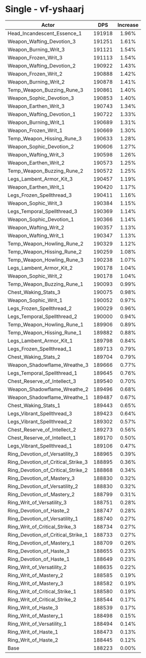 # Single - vf-yshaarj
| Actor | DPS | Increase |
|---|:---:|:---:|
|Head_Incandescent_Essence_1|191918|1.96%|
|Weapon_Wafting_Devotion_3|191251|1.61%|
|Weapon_Burning_Writ_3|191121|1.54%|
|Weapon_Frozen_Writ_3|191113|1.54%|
|Weapon_Wafting_Devotion_2|190922|1.43%|
|Weapon_Frozen_Writ_2|190888|1.42%|
|Weapon_Burning_Writ_2|190878|1.41%|
|Temp_Weapon_Buzzing_Rune_3|190861|1.40%|
|Weapon_Sophic_Devotion_3|190853|1.40%|
|Weapon_Earthen_Writ_3|190743|1.34%|
|Weapon_Wafting_Devotion_1|190722|1.33%|
|Weapon_Burning_Writ_1|190689|1.31%|
|Weapon_Frozen_Writ_1|190669|1.30%|
|Temp_Weapon_Hissing_Rune_3|190633|1.28%|
|Weapon_Sophic_Devotion_2|190606|1.27%|
|Weapon_Wafting_Writ_3|190598|1.26%|
|Weapon_Earthen_Writ_2|190573|1.25%|
|Temp_Weapon_Buzzing_Rune_2|190572|1.25%|
|Legs_Lambent_Armor_Kit_3|190457|1.19%|
|Weapon_Earthen_Writ_1|190420|1.17%|
|Legs_Frozen_Spellthread_3|190411|1.16%|
|Weapon_Sophic_Writ_3|190384|1.15%|
|Legs_Temporal_Spellthread_3|190369|1.14%|
|Weapon_Sophic_Devotion_1|190366|1.14%|
|Weapon_Wafting_Writ_2|190357|1.13%|
|Weapon_Wafting_Writ_1|190347|1.13%|
|Temp_Weapon_Howling_Rune_2|190329|1.12%|
|Temp_Weapon_Hissing_Rune_2|190259|1.08%|
|Temp_Weapon_Howling_Rune_3|190238|1.07%|
|Legs_Lambent_Armor_Kit_2|190178|1.04%|
|Weapon_Sophic_Writ_2|190178|1.04%|
|Temp_Weapon_Buzzing_Rune_1|190093|0.99%|
|Chest_Waking_Stats_3|190075|0.98%|
|Weapon_Sophic_Writ_1|190052|0.97%|
|Legs_Frozen_Spellthread_2|190029|0.96%|
|Legs_Temporal_Spellthread_2|190000|0.94%|
|Temp_Weapon_Howling_Rune_1|189906|0.89%|
|Temp_Weapon_Hissing_Rune_1|189882|0.88%|
|Legs_Lambent_Armor_Kit_1|189798|0.84%|
|Legs_Frozen_Spellthread_1|189713|0.79%|
|Chest_Waking_Stats_2|189704|0.79%|
|Weapon_Shadowflame_Wreathe_3|189666|0.77%|
|Legs_Temporal_Spellthread_1|189645|0.76%|
|Chest_Reserve_of_Intellect_3|189540|0.70%|
|Weapon_Shadowflame_Wreathe_2|189496|0.68%|
|Weapon_Shadowflame_Wreathe_1|189487|0.67%|
|Chest_Waking_Stats_1|189443|0.65%|
|Legs_Vibrant_Spellthread_3|189423|0.64%|
|Legs_Vibrant_Spellthread_2|189302|0.57%|
|Chest_Reserve_of_Intellect_2|189273|0.56%|
|Chest_Reserve_of_Intellect_1|189170|0.50%|
|Legs_Vibrant_Spellthread_1|189106|0.47%|
|Ring_Devotion_of_Versatility_3|188965|0.39%|
|Ring_Devotion_of_Critical_Strike_3|188895|0.36%|
|Ring_Devotion_of_Critical_Strike_2|188868|0.34%|
|Ring_Devotion_of_Mastery_3|188830|0.32%|
|Ring_Devotion_of_Versatility_2|188830|0.32%|
|Ring_Devotion_of_Mastery_2|188799|0.31%|
|Ring_Writ_of_Versatility_3|188751|0.28%|
|Ring_Devotion_of_Haste_2|188747|0.28%|
|Ring_Devotion_of_Versatility_1|188740|0.27%|
|Ring_Writ_of_Critical_Strike_3|188734|0.27%|
|Ring_Devotion_of_Critical_Strike_1|188733|0.27%|
|Ring_Devotion_of_Mastery_1|188709|0.26%|
|Ring_Devotion_of_Haste_3|188655|0.23%|
|Ring_Devotion_of_Haste_1|188649|0.23%|
|Ring_Writ_of_Versatility_2|188635|0.22%|
|Ring_Writ_of_Mastery_2|188585|0.19%|
|Ring_Writ_of_Mastery_3|188582|0.19%|
|Ring_Writ_of_Critical_Strike_1|188580|0.19%|
|Ring_Writ_of_Critical_Strike_2|188544|0.17%|
|Ring_Writ_of_Haste_3|188539|0.17%|
|Ring_Writ_of_Mastery_1|188498|0.15%|
|Ring_Writ_of_Versatility_1|188494|0.14%|
|Ring_Writ_of_Haste_1|188473|0.13%|
|Ring_Writ_of_Haste_2|188445|0.12%|
|Base|188223|0.00%|
